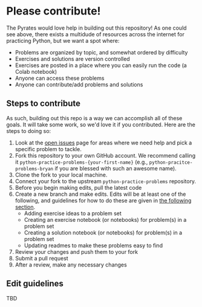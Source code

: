 # Please contribute!

The Pyrates would love help in building out this repository! As one could see above, there exists a multidude of resources across the internet for practicing Python, but we want a spot where:

* Problems are organized by topic, and somewhat ordered by difficulty
* Exercises and solutions are version controlled
* Exercises are posted in a place where you can easily run the code (a Colab notebook)
* Anyone can access these problems
* Anyone can contribute/add problems and solutions

## Steps to contribute

As such, building out this repo is a way we can accomplish all of these goals. It will take some work, so we'd love it if you contributed. Here are the steps to doing so:

1. Look at the [open issues](https://github.com/PDXPythonPirates/python-practice-problems/issues) page for areas where we need help and pick a specific problem to tackle.
2. Fork this repository to your own GitHub account. We recommend calling it `python-practice-problems-{your-first-name}` (e.g., `python-pracitce-problems-bryan` if you are blessed with such an awesome name).
3. Clone the fork to your local machine.
4. Connect your fork to the upstream `python-practice-problems` repository.
5. Before you begin making edits, pull the latest code
6. Create a new branch and make edits. Edits will be at least one of the following, and guidelines for how to do these are given in [the following section](https://github.com/PDXPythonPirates/python-practice-problems#edit-guidelines).
    * Adding exercise ideas to a problem set
    * Creating an exercise notebook (or notebooks) for problem(s) in a problem set
    * Creating a solution notebook (or notebooks) for problem(s) in a problem set
    * Updating readmes to make these problems easy to find
7. Review your changes and push them to your fork
8. Submit a pull request
9. After a review, make any necessary changes

## Edit guidelines

TBD